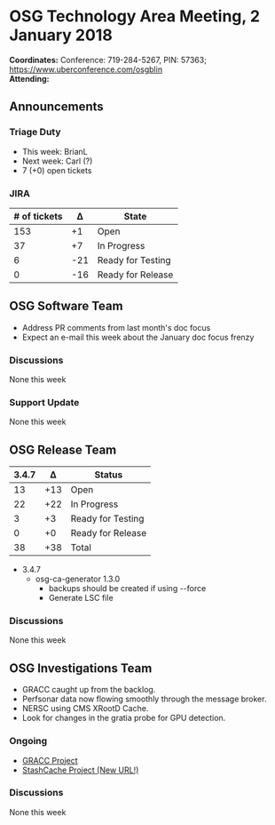 # OSG Technology Area Meeting,  2 January 2018

**Coordinates:** Conference: 719-284-5267, PIN: 57363; <https://www.uberconference.com/osgblin>   
**Attending:**  


## Announcements


### Triage Duty

-   This week: BrianL
-   Next week: Carl (?)
-   7 (+0) open tickets


### JIRA

| # of tickets | &Delta; | State             |
|------------ |------- |----------------- |
| 153          | +1      | Open              |
| 37           | +7      | In Progress       |
| 6            | -21     | Ready for Testing |
| 0            | -16     | Ready for Release |


## OSG Software Team

-   Address PR comments from last month's doc focus
-   Expect an e-mail this week about the January doc focus frenzy

### Discussions

None this week  


### Support Update

None this week  


## OSG Release Team


| 3.4.7 | &Delta; | Status            |
|------ |-------- |------------------ |
| 13    | +13     | Open              |
| 22    | +22     | In Progress       |
| 3     | +3      | Ready for Testing |
| 0     | +0      | Ready for Release |
| 38    | +38     | Total             |

-   3.4.7
    -   osg-ca-generator 1.3.0
        -   backups should be created if using --force
        -   Generate LSC file

### Discussions

None this week


## OSG Investigations Team

-   GRACC caught up from the backlog.
-   Perfsonar data now flowing smoothly through the message broker.
-   NERSC using CMS XRootD Cache.
-   Look for changes in the gratia probe for GPU detection.


### Ongoing

-   [GRACC Project](https://jira.opensciencegrid.org/projects/GRACC/)
-   [StashCache Project (New URL!)](https://opensciencegrid.github.io/StashCache/)


### Discussions

None this week
